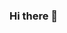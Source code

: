### Hi there 👋

<!--
**someshwarMirge/someshwarMirge** is a ✨ _special_ ✨ repository because its `README.md` (this file) appears on your GitHub profile.

Here are some ideas to get you started:

- 🔭 I’m currently working on Flutter and Ruby on Rails...
- 🌱 I’m currently learning Guitar ...
- 👯 I’m looking to collaborate on Flutter mobile app project...
- 🤔 I’m looking for help with ...
- 💬 Ask me about Linux and FOSS ...
- 📫 How to reach me: ...
- 😄 Pronouns: ...
- ⚡ Fun fact:  ...
-->
